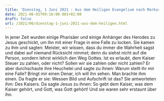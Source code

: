 ```yaml
---
title: 'Dienstag, 1 Juni 2021 : Aus dem Heiligen Evangelium nach Markus - Mk 12,13-17.'
date: 2021-06-01T09:16:00.001+02:00
draft: false
url: /2021/06/dienstag-1-juni-2021-aus-dem-heiligen.html
---
```


In jener Zeit wurden einige Pharisäer und einige Anhänger des Herodes zu Jesus geschickt, um ihn mit einer Frage in eine Falle zu locken. Sie kamen zu ihm und sagten: Meister, wir wissen, dass du immer die Wahrheit sagst und dabei auf niemand Rücksicht nimmst; denn du siehst nicht auf die Person, sondern lehrst wirklich den Weg Gottes. Ist es erlaubt, dem Kaiser Steuer zu zahlen, oder nicht? Sollen wir sie zahlen oder nicht zahlen? Er aber durchschaute ihre Heuchelei und sagte zu ihnen: Warum stellt ihr mir eine Falle? Bringt mir einen Denar, ich will ihn sehen. Man brachte ihm einen. Da fragte er sie: Wessen Bild und Aufschrift ist das? Sie antworteten ihm: Des Kaisers. Da sagte Jesus zu ihnen: So gebt dem Kaiser, was dem Kaiser gehört, und Gott, was Gott gehört! Und sie waren sehr erstaunt über ihn.